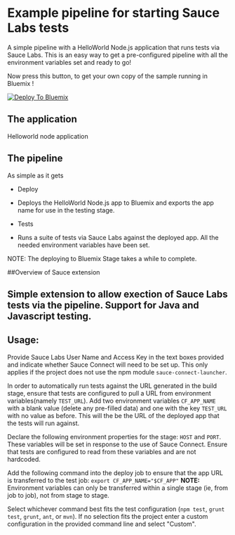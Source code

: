 # Example pipeline for starting Sauce Labs tests

A simple pipeline with a HelloWorld Node.js application that runs tests via Sauce Labs. This is an easy way to get a pre-configured pipeline with all the environment variables set and ready to go!

Now press this button, to get your own copy of the sample running in Bluemix !

[![Deploy To Bluemix](https://bluemix.net/deploy/button.png)](https://hub.jazz.net/deploy/index.html?repository=https://github.com/Puquios/sauce-labs_setup.git) 

## The application 
Helloworld node application

## The pipeline 
As simple as it gets
- Deploy 
+ Deploys the HelloWorld Node.js app to Bluemix and exports the app name for use in the testing stage. 
- Tests 
+ Runs a suite of tests via Sauce Labs against the deployed app. All the needed environment variables have been set.

NOTE: The deploying to Bluemix Stage takes a while to complete.

##Overview of Sauce extension
## Simple extension to allow exection of Sauce Labs tests via the pipeline. Support for Java and Javascript testing.


## Usage:
Provide Sauce Labs User Name and Access Key in the text boxes provided and indicate whether Sauce Connect will need to be set up. This only applies if the project does not use the npm module `sauce-connect-launcher`.

In order to automatically run tests against the URL generated in the build stage, ensure that tests are configured to pull a URL from environment variables(namely `TEST_URL`). Add two environment variables `CF_APP_NAME` with a blank value (delete any pre-filled data) and one with the key `TEST_URL` with no value as before. This will the be the URL of the deployed app that the tests will run against.

Declare the following environment properties for the stage: `HOST` and `PORT`. These variables will be set in response to the use of Sauce Connect. Ensure that tests are configured to read from these variables and are not hardcoded.

Add the following command into the deploy job to ensure that the app URL is transferred to the test job: `export CF_APP_NAME="$CF_APP"` <strong>NOTE:</strong> Environment variables can only be transferred within a single stage (ie, from job to job), not from stage to stage.

Select whichever command best fits the test configuration (`npm test`, `grunt test`, `grunt`, `ant`, or `mvn`). If no selection fits the project enter a custom configuration in the provided command line and select "Custom".